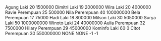Agung Laki 20 1500000
Dimitri Laki 19 2000000
Wira Laki 20 4000000
Ravie Perempuan 25 500000
Nila Perempuan 40 100000000
Bela Perempuan 17 75000
Hadi Laki 18 800000
Milson Laki 30 5050000
Surya Laki 50 1000000000
Winoto Laki 24 40000000
Aulia Perempuan 32 7500000
Hilary Perempuan 29 45000000
Kominfo Laki 60 0
Citot Perempuan 30 550000000
NONE NONE -1 -1